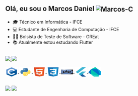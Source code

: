 ## Olá, eu sou o Marcos Daniel  <img align="center" alt="Marcos-C" height="30" width="40" src="https://raw.githubusercontent.com/iampavangandhi/iampavangandhi/master/gifs/Hi.gif">

- 🎓 Técnico em Informática - IFCE 
- 💻 Estudante de Engenharia de Computação - IFCE
- 👨‍💻 Bolsista de Teste de Software - GREat
- 📚 Atualmente estou estudando Flutter 

##
  <div>
    <a href="https://github.com/Marcos-111201">
    <img height="180em" src="https://github-readme-stats.vercel.app/api?username=Marcos-111201&show_icons=true&theme=tokyonight&include_all_commits=true&count_private=true"/>
    <img height="180em" src="https://github-readme-stats.vercel.app/api/top-langs/?username=Marcos-111201&layout=compact&langs_count=7&theme=tokyonight"/>
  </div>

  <div style="display: inline_block"><br>
    <img align="center" alt="Marcos-C" height="30" width="40" src="https://raw.githubusercontent.com/devicons/devicon/master/icons/c/c-original.svg">
    <img align="center" alt="Marcos-Python" height="30" width="40" src="https://raw.githubusercontent.com/devicons/devicon/master/icons/python/python-original.svg">
    <img align="center" alt="Marcos-HTML" height="30" width="40" src="https://raw.githubusercontent.com/devicons/devicon/master/icons/html5/html5-original.svg">
    <img align="center" alt="Marcos-CSS" height="30" width="40" src="https://raw.githubusercontent.com/devicons/devicon/master/icons/css3/css3-original.svg">
    <img align="center" alt="Marcos-PHP" height="30" width="40" src="https://raw.githubusercontent.com/devicons/devicon/master/icons/php/php-original.svg">
    <img align="center" alt="Marcos-Flutter" height="30" width="40" src="https://raw.githubusercontent.com/devicons/devicon/master/icons/flutter/flutter-original.svg">
    <img align="center" alt="Marcos-Dart" height="30" width="40" src="https://raw.githubusercontent.com/devicons/devicon/master/icons/dart/dart-original.svg">
  </div>

##
<!-- ## Contatos -->
  <div> 
    <a href = "mailto:marcosdaniel2001@gmail.com"><img src="https://img.shields.io/badge/Gmail-D14836?style=for-the-badge&logo=gmail&logoColor=white" target="_blank"></a>
    <a href="https://www.linkedin.com/in/marcos-daniel1/" target="_blank"><img src="https://img.shields.io/badge/-LinkedIn-%230077B5?style=for-the-badge&logo=linkedin&logoColor=white" target="_blank"></a> 
    <!--   ![Snake animation](https://github.com/Marcos-111201/Marcos-111201/blob/output/github-contribution-grid-snake.svg) -->
  </div>
